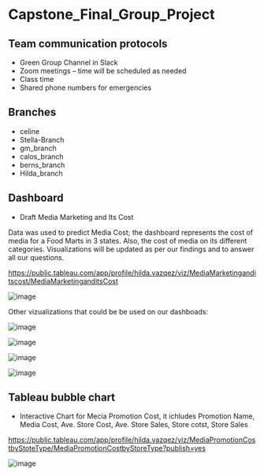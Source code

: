 # Capstone_Final_Group_Project

## Team communication protocols
- Green Group Channel in Slack
- Zoom meetings – time will be scheduled as needed
- Class time
-  Shared phone numbers for emergencies

## Branches
-	celine
-	Stella-Branch
-	gm_branch
-	calos_branch
-	berns_branch
-	Hilda_branch


## Dashboard

- Draft Media Marketing and Its Cost

Data was used to predict Media Cost; the dashboard represents the cost of media for a Food Marts in 3 states.  Also, the cost of media on its different categories.  Visualizations will be updated as per our findings and to answer all our questions.

https://public.tableau.com/app/profile/hilda.vazqez/viz/MediaMarketinganditscost/MediaMarketinganditsCost

![image](https://user-images.githubusercontent.com/105381777/196585289-35eca02e-c944-411e-98a0-66d990c71f72.png)

Other vizualizations that could be be used on our dashboads:

![image](https://user-images.githubusercontent.com/105381777/196587265-090da012-715c-4e1a-9374-c05c259b76af.png)

![image](https://user-images.githubusercontent.com/105381777/196587337-b26322b3-09eb-49d2-90e9-198e5961efbd.png)

![image](https://user-images.githubusercontent.com/105381777/196587435-795393da-a41a-4b12-bb37-6087fbfc16b2.png)

![image](https://user-images.githubusercontent.com/105381777/196587552-ed3e8054-300f-4383-bd21-1ea0b4c1a717.png)


## Tableau bubble chart
 - Interactive Chart for Mecia Promotion Cost, it ichludes Promotion Name, Media Cost, Ave. Store Cost, Ave. Store Sales, Store cotst, Store Sales

https://public.tableau.com/app/profile/hilda.vazqez/viz/MediaPromotionCostbyStoteType/MediaPromotionCostbyStoreType?publish=yes

![image](https://user-images.githubusercontent.com/105381777/197360178-b495c50c-6a22-4d64-aa0a-400e9f20923a.png)










